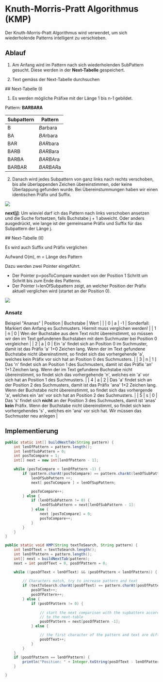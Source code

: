 # Knuth-Morris-Pratt Algorithmus (KMP)

Der Knuth-Morris-Pratt Algorithmus wird verwendet, um sich wiederholende Patterns intelligent zu verschieben.

## Ablauf

1. Am Anfang wird im Pattern nach sich wiederholenden SubPattern gesucht. Diese werden in der **Next-Tabelle** gespeichert.

1. Text gemäss der Next-Tabelle durchsuchen

## Next-Tabelle (I)

1. Es werden mögliche Präfixe mit der Länge 1 bis n-1 gebildet.

Pattern: **BARBARA**

| Subpattern | Pattern |
|--|--|
| B | *B*arbara |
| BA | *BA*rbara |
| BAR | *BAR*bara |
| BARB | *BARB*ara |
| BARBA | *BARBA*ra |
| BARBAR | *BARBAR*a |

2. Danach wird jedes Subpattern von ganz links nach rechts verschoben, bis alle überlappenden Zeichen übereinstimmen, oder keine Überlappung gefunden wurde. Bei Übereinstummungen haben wir einen identischen Präfix und Suffix.

![](7AB9FE95-3326-4EFF-B72A-26649A1DEC50.jpeg)

**next[j]**: Um wieviel darf ich das Pattern nach links verschoben ansetzen und die Suche fortsetzen, falls Buchstabe j + 1 abweicht. Oder anders ausgedrückt, wie lange ist der gemeinsame Präfix und Suffix für das Subpattern der Länge j. 

## Next-Tabelle (II)

Es wird auch Suffix und Präfix verglichen

Aufwand O(m), m = Länge des Pattern

Dazu werden zwei Pointer eingeführt.
- Der Pointer p=posToCompare wandert von der Position 1 Schritt um Schritt bis zum Ende des Patterns.
- Der Pointer l=lenOfSubpattern zeigt, an welcher Position der Präfix aktuell verglichen wird (startet an der Position 0).

![](657E5B2F-4D34-448C-ABE8-2EE910D67BB3.jpeg)

### Ansatz

Beispiel "Ananas"
| Position | Buchstabe | Wert | |
| 0 | a | -1 | Sonderfall: Markiert den Anfang es Suchmusters. Hiermit muss verglichen werden! |
| 1 | n | 0 | Wen der Buchstabe aus dem Text nicht übereinstimmt, so müssen wir den im Text gefundenen Buchstaben mit dem Suchmuster bei Position 0 vergleichen |
| 2 | a | 0 | Ein 'a' findet sich an Position 0 im Suchmuster, damit ist das Präfix 'a' 1+0 Zeichen lang. Wenn der im Text gefundene Buchstabe nicht übereinstimmt, so findet sich das vorhergehende 'a', welches kein Präfix vor sich hat an Position 0 des Suchmusters. |
| 3 | n | 1 ] Das 'n' findet sich an Position 1 des Suchmusters, damit ist das Präfix 'an' 1+1 Zeichen lang. Wenn der im Text gefundene Buchstabe nicht übereinstimmt, so findet sich das vorhergehende 'n', welches ein 'a' vor sich hat an Position 1 des Suchmusters. |
| 4 | a | 2 | Das 'a' findet sich an der Position 2 des Suchmusters, damit ist das Präfix 'ana' 1+2 Zeichen lang. Wenn der Buchstabe nicht übereinstimmt, so findet sich das vorhergende 'a', welches ein 'an' vor sich hat an Position 2 des Suchmusters. |
| 5 | s | 0 | Das 's' findet sich **nicht** an der Position 3 des Suchmusters, damit ist 'anas' **kein** Präfix. Wenn der Buchstabe nicht übereinstimmt, so findet sich kein vorhergehendes 's' , welches ein 'ana' vor sich hat. Wir müssen das Suchmuster neu anlegen |

## Implementierung

```java
public static int[] buildNextTab(String pattern) {
	int lenOfPattern = pattern.length();
	int lenOfSubPattern = 0;
	int posToCompare = 1;
	int[] next = new int[lenOfPattern - 1];

	while (posToCompare < lenOfPattern -1) {
		if (pattern.charAt(posToCompare) == pattern.charAt(lenOfSubPattern)) {
			lenOfSubPattern ++;
			next[ posToCompare ] = lenOfSupPattern;

			posToCompare++;
		} else {
			if (lenOfSubPattern != 0) {
				lenOfSubPattern = next[lenOfSubPattern - 1]:
			} else {
				next [posToCompare] = 0;
				posToCompare++;
			}
		}
	}
}
```

```java
public static void KMP(String textToSearch, String pattern) {
	int lenOfText = textToSearch.length();
	int lenOfPattern = pattern.length();
	int[] next = buildNextTab(pattern);
	next = int posOfText = 0, posOfPattern = 0;

	while ((posOfText < lenOfText) && (posOfPattern < lenOfPattern)) {
		
		// Characters match, try to increase pattern and text
		if (textToSearch.charAt(posOfText) == pattern.charAt(posOfPattern)) {
			posOfText++;
			posOfPattern++;
		} else {
			if (posOfPattern != 0) {
				
				// start the next comparison with the supbattern according
				// to the next-table
				posOfPattern = next[posOfPattern -1];	
			} else {

				// the first character of the pattern and text are differnt -> not the beginning of the pattern.
				posOfText++;
			}
		}
	}
	if (posOfPattern == lenOfPattern) {
		println("Position: " + Integer.toString(posOfText - lenOfPattern));
	}

}
```